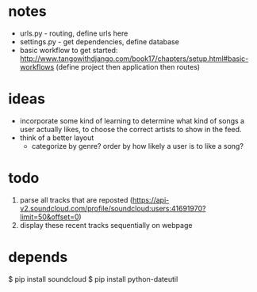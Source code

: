 # notes
* urls.py - routing, define urls here
* settings.py - get dependencies, define database
* basic workflow to get started: http://www.tangowithdjango.com/book17/chapters/setup.html#basic-workflows (define project then application then routes)

# ideas
* incorporate some kind of learning to determine what kind of songs a user actually likes, to choose the correct artists to show in the feed. 
* think of a better layout 
    - categorize by genre? order by how likely a user is to like a song?

# todo
1. parse all tracks that are reposted (https://api-v2.soundcloud.com/profile/soundcloud:users:41691970?limit=50&offset=0)
2. display these recent tracks sequentially on webpage

# depends
$ pip install soundcloud
$ pip install python-dateutil

